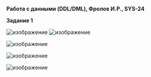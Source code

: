 **Работа с данными (DDL/DML), Фролов И.Р., SYS-24**

**Задание 1**


![изображение](https://github.com/beast86m/db12_2/assets/47268167/65f4a95d-a715-4ba6-8e06-a5d5493bda24)
![изображение](https://github.com/beast86m/db12_2/assets/47268167/42f2b926-8021-4678-9506-b2c04fb8ae12)

![изображение](https://github.com/beast86m/db12_2/assets/47268167/54f29bf5-0f60-42c0-bd01-bc825316a551)

![изображение](https://github.com/beast86m/db12_2/assets/47268167/e4f9bc2d-337e-4e89-a574-6465af1ef5f7)

![изображение](https://github.com/beast86m/db12_2/assets/47268167/e96a7fa9-a6e7-4ad4-af08-91579e60d029)

